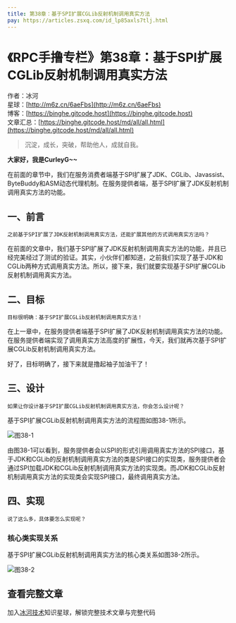 ```yaml
---
title: 第38章：基于SPI扩展CGLib反射机制调用真实方法
pay: https://articles.zsxq.com/id_lp85axls7tlj.html
---
```


# 《RPC手撸专栏》第38章：基于SPI扩展CGLib反射机制调用真实方法

作者：冰河
<br/>星球：[http://m6z.cn/6aeFbs](http://m6z.cn/6aeFbs)
<br/>博客：[https://binghe.gitcode.host](https://binghe.gitcode.host)
<br/>文章汇总：[https://binghe.gitcode.host/md/all/all.html](https://binghe.gitcode.host/md/all/all.html)

> 沉淀，成长，突破，帮助他人，成就自我。

**大家好，我是CurleyG~~**

在前面的章节中，我们在服务消费者端基于SPI扩展了JDK、CGLib、Javassist、ByteBuddy和ASM动态代理机制。在服务提供者端，基于SPI扩展了JDK反射机制调用真实方法的功能。

## 一、前言

`之前基于SPI扩展了JDK反射机制调用真实方法，还能扩展其他的方式调用真实方法吗？`

在前面的文章中，我们基于SPI扩展了JDK反射机制调用真实方法的功能，并且已经完美经过了测试的验证。其实，小伙伴们都知道，之前我们实现了基于JDK和CGLib两种方式调用真实方法。所以，接下来，我们就要实现基于SPI扩展CGLib反射机制调用真实方法。

## 二、目标

`目标很明确：基于SPI扩展CGLib反射机制调用真实方法！`

在上一章中，在服务提供者端基于SPI扩展了JDK反射机制调用真实方法的功能。在服务提供者端实现了调用真实方法高度的扩展性，今天，我们就再次基于SPI扩展CGLib反射机制调用真实方法。

好了，目标明确了，接下来就是撸起袖子加油干了！

## 三、设计

`如果让你设计基于SPI扩展CGLib反射机制调用真实方法，你会怎么设计呢？`

基于SPI扩展CGLib反射机制调用真实方法的流程图如图38-1所示。

![图38-1](https://binghe.gitcode.host/assets/images/middleware/rpc/rpc-2022-11-15-001.png)

由图38-1可以看到，服务提供者会以SPI的形式引用调用真实方法的SPI接口，基于JDK和CGLib的反射机制调用真实方法的类是SPI接口的实现类，服务提供者会通过SPI加载JDK和CGLib反射机制调用真实方法的实现类。而JDK和CGLib反射机制调用真实方法的实现类会实现SPI接口，最终调用真实方法。

## 四、实现

`说了这么多，具体要怎么实现呢？`

### 核心类实现关系

基于SPI扩展CGLib反射机制调用真实方法的核心类关系如图38-2所示。

![图38-2](https://binghe.gitcode.host/assets/images/middleware/rpc/rpc-2022-11-15-002.png)


## 查看完整文章

加入[冰河技术](http://m6z.cn/6aeFbs)知识星球，解锁完整技术文章与完整代码
